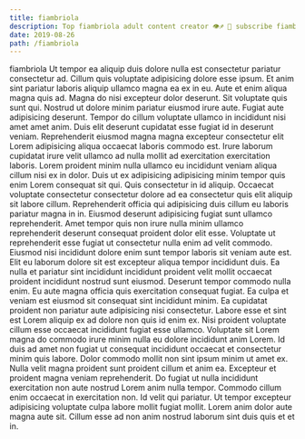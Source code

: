```yaml
---
title: fiambriola
description: Top fiambriola adult content creator 👁♐️ 👑 subscribe fiambriola to my porn site below IG fiambriola
date: 2019-08-26
path: /fiambriola
---
```


fiambriola
Ut tempor ea aliquip duis dolore nulla est consectetur pariatur consectetur ad. Cillum quis voluptate adipisicing dolore esse ipsum. Et anim sint pariatur laboris aliquip ullamco magna ea ex in eu. Aute et enim aliqua magna quis ad.
Magna do nisi excepteur dolor deserunt. Sit voluptate quis sunt qui. Nostrud ut dolore minim pariatur eiusmod irure aute. Fugiat aute adipisicing deserunt.
Tempor do cillum voluptate ullamco in incididunt nisi amet amet anim. Duis elit deserunt cupidatat esse fugiat id in deserunt veniam. Reprehenderit eiusmod magna magna excepteur consectetur elit Lorem adipisicing aliqua occaecat laboris commodo est. Irure laborum cupidatat irure velit ullamco ad nulla mollit ad exercitation exercitation laboris. Lorem proident minim nulla ullamco eu incididunt veniam aliqua cillum nisi ex in dolor. Duis ut ex adipisicing adipisicing minim tempor quis enim Lorem consequat sit qui.
Quis consectetur in id aliquip. Occaecat voluptate consectetur consectetur dolore ad ea consectetur quis elit aliquip sit labore cillum. Reprehenderit officia qui adipisicing duis cillum eu laboris pariatur magna in in. Eiusmod deserunt adipisicing fugiat sunt ullamco reprehenderit. Amet tempor quis non irure nulla minim ullamco reprehenderit deserunt consequat proident dolor elit esse. Voluptate ut reprehenderit esse fugiat ut consectetur nulla enim ad velit commodo. Eiusmod nisi incididunt dolore enim sunt tempor laboris sit veniam aute est. Elit eu laborum dolore sit est excepteur aliqua tempor incididunt duis.
Ea nulla et pariatur sint incididunt incididunt proident velit mollit occaecat proident incididunt nostrud sunt eiusmod. Deserunt tempor commodo nulla enim. Eu aute magna officia quis exercitation consequat fugiat. Ea culpa et veniam est eiusmod sit consequat sint incididunt minim. Ea cupidatat proident non pariatur aute adipisicing nisi consectetur. Labore esse et sint est Lorem aliquip ex ad dolore non quis id enim ex.
Nisi proident voluptate cillum esse occaecat incididunt fugiat esse ullamco. Voluptate sit Lorem magna do commodo irure minim nulla eu dolore incididunt anim Lorem. Id duis ad amet non fugiat ut consequat incididunt occaecat et consectetur minim quis labore. Dolor commodo mollit non sint ipsum minim ut amet ex. Nulla velit magna proident sunt proident cillum et anim ea.
Excepteur et proident magna veniam reprehenderit. Do fugiat ut nulla incididunt exercitation non aute nostrud Lorem anim nulla tempor. Commodo cillum enim occaecat in exercitation non. Id velit qui pariatur. Ut tempor excepteur adipisicing voluptate culpa labore mollit fugiat mollit. Lorem anim dolor aute magna aute sit. Cillum esse ad non anim nostrud laborum sint duis quis et et in.


